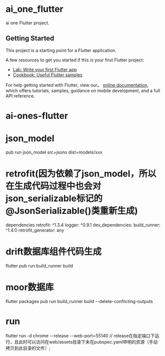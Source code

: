# ai_one_flutter

ai one Flutter project.

## Getting Started

This project is a starting point for a Flutter application.

A few resources to get you started if this is your first Flutter project:

- [Lab: Write your first Flutter app](https://flutter.dev/docs/get-started/codelab)
- [Cookbook: Useful Flutter samples](https://flutter.dev/docs/cookbook)

For help getting started with Flutter, view our。
[online documentation](https://flutter.dev/docs), which offers tutorials,
samples, guidance on mobile development, and a full API reference.
# ai-ones-flutter
# json_model
pub run json_model src=jsons  dist=models/xxx

# retrofit(因为依赖了json_model，所以在生成代码过程中也会对json_serializable标记的@JsonSerializable()类重新生成)
dependencies
  retrofit: ^1.3.4
  logger: ^0.9.1
dev_dependencies:
  build_runner: ^1.4.0
  retrofit_generator: any
# drift数据库组件代码生成
flutter pub run build_runner build 
# moor数据库
flutter packages pub run build_runner build --delete-conflicting-outputs
# run
 flutter run -d chrome --release --web-port=55140  // release在指定端口下运行，且此时可以访问在web/assets目录下未在pubspec.yaml申明的资源（手动拷贝到此目录的文件）;
